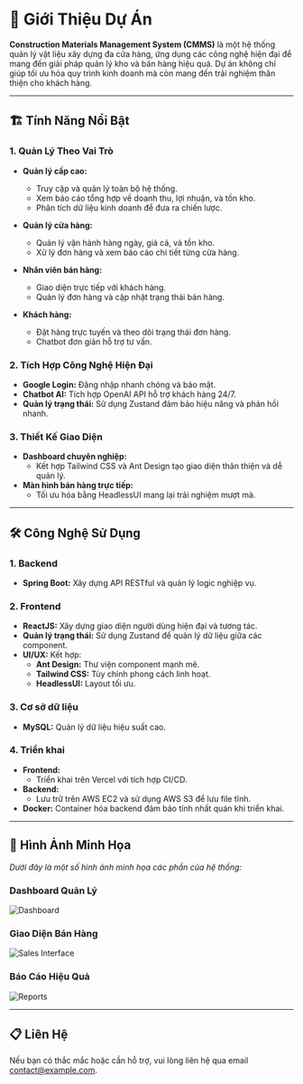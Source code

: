 # 🚀 Giới Thiệu Dự Án

**Construction Materials Management System (CMMS)** là một hệ thống quản lý vật liệu xây dựng đa cửa hàng, ứng dụng các công nghệ hiện đại để mang đến giải pháp quản lý kho và bán hàng hiệu quả. Dự án không chỉ giúp tối ưu hóa quy trình kinh doanh mà còn mang đến trải nghiệm thân thiện cho khách hàng.

---

## 🏗 Tính Năng Nổi Bật

### 1. Quản Lý Theo Vai Trò
- **Quản lý cấp cao:**
  - Truy cập và quản lý toàn bộ hệ thống.
  - Xem báo cáo tổng hợp về doanh thu, lợi nhuận, và tồn kho.
  - Phân tích dữ liệu kinh doanh để đưa ra chiến lược.
  
- **Quản lý cửa hàng:**
  - Quản lý vận hành hàng ngày, giá cả, và tồn kho.
  - Xử lý đơn hàng và xem báo cáo chi tiết từng cửa hàng.
  
- **Nhân viên bán hàng:**
  - Giao diện trực tiếp với khách hàng.
  - Quản lý đơn hàng và cập nhật trạng thái bán hàng.
  
- **Khách hàng:**
  - Đặt hàng trực tuyến và theo dõi trạng thái đơn hàng.
  - Chatbot đơn giản hỗ trợ tư vấn.

### 2. Tích Hợp Công Nghệ Hiện Đại
- **Google Login:** Đăng nhập nhanh chóng và bảo mật.
- **Chatbot AI:** Tích hợp OpenAI API hỗ trợ khách hàng 24/7.
- **Quản lý trạng thái:** Sử dụng Zustand đảm bảo hiệu năng và phản hồi nhanh.

### 3. Thiết Kế Giao Diện
- **Dashboard chuyên nghiệp:** 
  - Kết hợp Tailwind CSS và Ant Design tạo giao diện thân thiện và dễ quản lý.
- **Màn hình bán hàng trực tiếp:** 
  - Tối ưu hóa bằng HeadlessUI mang lại trải nghiệm mượt mà.

---

## 🛠 Công Nghệ Sử Dụng

### 1. **Backend**
- **Spring Boot:** Xây dựng API RESTful và quản lý logic nghiệp vụ.

### 2. **Frontend**
- **ReactJS:** Xây dựng giao diện người dùng hiện đại và tương tác.
- **Quản lý trạng thái:** Sử dụng Zustand để quản lý dữ liệu giữa các component.
- **UI/UX:** Kết hợp:
  - **Ant Design:** Thư viện component mạnh mẽ.
  - **Tailwind CSS:** Tùy chỉnh phong cách linh hoạt.
  - **HeadlessUI:** Layout tối ưu.

### 3. **Cơ sở dữ liệu**
- **MySQL:** Quản lý dữ liệu hiệu suất cao.

### 4. **Triển khai**
- **Frontend:** 
  - Triển khai trên Vercel với tích hợp CI/CD.
- **Backend:** 
  - Lưu trữ trên AWS EC2 và sử dụng AWS S3 để lưu file tĩnh.
- **Docker:** Container hóa backend đảm bảo tính nhất quán khi triển khai.

---

## 📸 Hình Ảnh Minh Họa
*Dưới đây là một số hình ảnh minh họa các phần của hệ thống:*

### Dashboard Quản Lý
![Dashboard](repository-path/dashboard.png)

### Giao Diện Bán Hàng
![Sales Interface](repository-path/sales-interface.png)

### Báo Cáo Hiệu Quả
![Reports](repository-path/reports.png)

---

## 📋 Liên Hệ
Nếu bạn có thắc mắc hoặc cần hỗ trợ, vui lòng liên hệ qua email [contact@example.com](mailto:contact@example.com).
